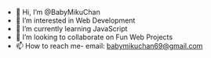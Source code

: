 - 👋 Hi, I’m @BabyMikuChan
- 👀 I’m interested in Web Development
- 🌱 I’m currently learning JavaScript
- 💞️ I’m looking to collaborate on Fun Web Projects
- 📫 How to reach me- email: babymikuchan69@gmail.com

<!---
BabyMikuChan/BabyMikuChan is a ✨ special ✨ repository because its `README.md` (this file) appears on your GitHub profile.
You can click the Preview link to take a look at your changes.
--->
